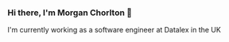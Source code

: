 ### Hi there, I'm Morgan Chorlton 👋

I'm currently working as a software engineer at Datalex in the UK

